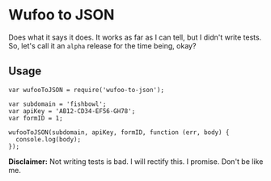 # Wufoo to JSON

Does what it says it does. It works as far as I can tell, but I didn't write tests. So, let's call it an `alpha` release for the time being, okay?

## Usage

    var wufooToJSON = require('wufoo-to-json');
    
    var subdomain = 'fishbowl';
    var apiKey = 'AB12-CD34-EF56-GH78';
    var formID = 1;

    wufooToJSON(subdomain, apiKey, formID, function (err, body) {
      console.log(body);
    });

**Disclaimer:** Not writing tests is bad. I will rectify this. I promise. Don't be like me.